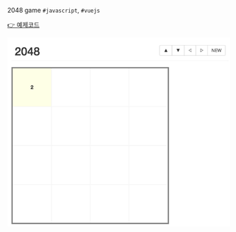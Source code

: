 2048 game `#javascript`, `#vuejs`

[👉 예제코드](https://jsfiddle.net/bLe9rmdc/)

![2048 thumbnail](https://github.com/rmcodestar/2048/blob/main/img.png)
